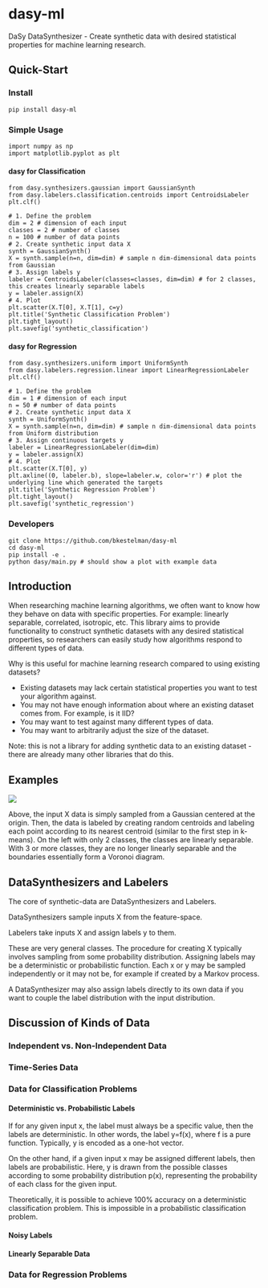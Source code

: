 # dasy-ml
DaSy DataSynthesizer - Create synthetic data with desired statistical properties for machine learning research.

## Quick-Start
### Install
```
pip install dasy-ml
```
### Simple Usage
```python3
import numpy as np
import matplotlib.pyplot as plt
```

#### dasy for Classification
```python3
from dasy.synthesizers.gaussian import GaussianSynth
from dasy.labelers.classification.centroids import CentroidsLabeler
plt.clf()

# 1. Define the problem
dim = 2 # dimension of each input
classes = 2 # number of classes
n = 100 # number of data points
# 2. Create synthetic input data X
synth = GaussianSynth() 
X = synth.sample(n=n, dim=dim) # sample n dim-dimensional data points from Gaussian
# 3. Assign labels y
labeler = CentroidsLabeler(classes=classes, dim=dim) # for 2 classes, this creates linearly separable labels
y = labeler.assign(X)
# 4. Plot
plt.scatter(X.T[0], X.T[1], c=y)
plt.title('Synthetic Classification Problem')
plt.tight_layout()
plt.savefig('synthetic_classification')
```

#### dasy for Regression
```python3
from dasy.synthesizers.uniform import UniformSynth
from dasy.labelers.regression.linear import LinearRegressionLabeler
plt.clf()

# 1. Define the problem
dim = 1 # dimension of each input
n = 50 # number of data points
# 2. Create synthetic input data X
synth = UniformSynth() 
X = synth.sample(n=n, dim=dim) # sample n dim-dimensional data points from Uniform distribution
# 3. Assign continuous targets y
labeler = LinearRegressionLabeler(dim=dim)
y = labeler.assign(X)
# 4. Plot
plt.scatter(X.T[0], y)
plt.axline((0, labeler.b), slope=labeler.w, color='r') # plot the underlying line which generated the targets
plt.title('Synthetic Regression Problem')
plt.tight_layout()
plt.savefig('synthetic_regression')
```

### Developers
```
git clone https://github.com/bkestelman/dasy-ml
cd dasy-ml
pip install -e .
python dasy/main.py # should show a plot with example data
```

## Introduction
When researching machine learning algorithms, we often want to know how they behave on data with specific properties. For example: linearly separable, correlated, isotropic, etc. This library aims to provide functionality to construct synthetic datasets with any desired statistical properties, so researchers can easily study how algorithms respond to different types of data. 

Why is this useful for machine learning research compared to using existing datasets?
- Existing datasets may lack certain statistical properties you want to test your algorithm against.
- You may not have enough information about where an existing dataset comes from. For example, is it IID?
- You may want to test against many different types of data. 
- You may want to arbitrarily adjust the size of the dataset. 

Note: this is not a library for adding synthetic data to an existing dataset - there are already many other libraries that do this. 

## Examples
![](https://i.ibb.co/VY2Q2d9/gaussian-centroids-subplots.png)

Above, the input X data is simply sampled from a Gaussian centered at the origin. Then, the data is labeled by creating random centroids and labeling each point according to its nearest centroid (similar to the first step in k-means). On the left with only 2 classes, the classes are linearly separable. With 3 or more classes, they are no longer linearly separable and the boundaries essentially form a Voronoi diagram. 

## DataSynthesizers and Labelers 
The core of synthetic-data are DataSynthesizers and Labelers. 

DataSynthesizers sample inputs X from the feature-space. 

Labelers take inputs X and assign labels y to them. 

These are very general classes. The procedure for creating X typically involves sampling from some probability distribution. Assigning labels may be a deterministic or probabilistic function. Each x or y may be sampled independently or it may not be, for example if created by a Markov process.

A DataSynthesizer may also assign labels directly to its own data if you want to couple the label distribution with the input distribution. 

## Discussion of Kinds of Data

### Independent vs. Non-Independent Data

### Time-Series Data

### Data for Classification Problems

#### Deterministic vs. Probabilistic Labels
If for any given input x, the label must always be a specific value, then the labels are deterministic. In other words, the label y=f(x), where f is a pure function. Typically, y is encoded as a one-hot vector. 

On the other hand, if a given input x may be assigned different labels, then labels are probabilistic. Here, y is drawn from the possible classes according to some probability distribution p(x), representing the probability of each class for the given input. 

Theoretically, it is possible to achieve 100% accuracy on a deterministic classification problem. This is impossible in a probabilistic classification problem. 

#### Noisy Labels

#### Linearly Separable Data

### Data for Regression Problems


